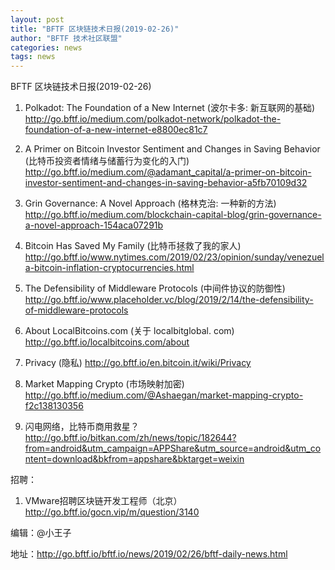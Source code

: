 ```yaml
---
layout: post
title: "BFTF 区块链技术日报(2019-02-26)"
author: "BFTF 技术社区联盟"
categories: news
tags: news
---
```


BFTF 区块链技术日报(2019-02-26)

1. Polkadot: The Foundation of a New Internet (波尔卡多: 新互联网的基础) <http://go.bftf.io/medium.com/polkadot-network/polkadot-the-foundation-of-a-new-internet-e8800ec81c7>

2. A Primer on Bitcoin Investor Sentiment and Changes in Saving Behavior (比特币投资者情绪与储蓄行为变化的入门) <http://go.bftf.io/medium.com/@adamant_capital/a-primer-on-bitcoin-investor-sentiment-and-changes-in-saving-behavior-a5fb70109d32>

3. Grin Governance: A Novel Approach (格林克治: 一种新的方法) <http://go.bftf.io/medium.com/blockchain-capital-blog/grin-governance-a-novel-approach-154aca07291b>

4. Bitcoin Has Saved My Family (比特币拯救了我的家人) <http://go.bftf.io/www.nytimes.com/2019/02/23/opinion/sunday/venezuela-bitcoin-inflation-cryptocurrencies.html>

5. The Defensibility of Middleware Protocols (中间件协议的防御性) <http://go.bftf.io/www.placeholder.vc/blog/2019/2/14/the-defensibility-of-middleware-protocols>


6. About LocalBitcoins.com (关于 localbitglobal. com) <http://go.bftf.io/localbitcoins.com/about>
7. Privacy (隐私) <http://go.bftf.io/en.bitcoin.it/wiki/Privacy>
8. Market Mapping Crypto (市场映射加密) <http://go.bftf.io/medium.com/@Ashaegan/market-mapping-crypto-f2c138130356>
9. 闪电网络，比特币商用救星？ http://go.bftf.io/bitkan.com/zh/news/topic/182644?from=android&utm_campaign=APPShare&utm_source=android&utm_content=download&bkfrom=appshare&bktarget=weixin



招聘：

1. VMware招聘区块链开发工程师（北京） http://go.bftf.io/gocn.vip/m/question/3140



编辑：@小王子

地址：http://go.bftf.io/bftf.io/news/2019/02/26/bftf-daily-news.html